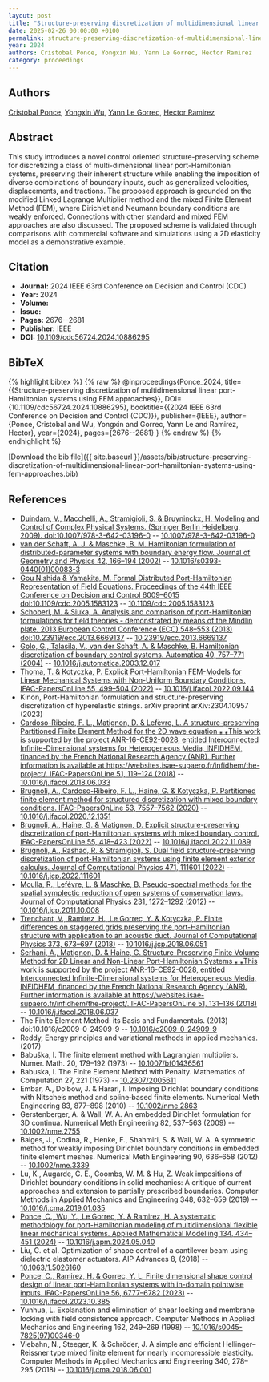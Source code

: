 ```yaml
---
layout: post
title: "Structure-preserving discretization of multidimensional linear port-Hamiltonian systems using FEM approaches"
date: 2025-02-26 00:00:00 +0100
permalink: structure-preserving-discretization-of-multidimensional-linear-port-hamiltonian-systems-using-fem-approaches
year: 2024
authors: Cristobal Ponce, Yongxin Wu, Yann Le Gorrec, Hector Ramirez
category: proceedings
---
```

 
## Authors
[Cristobal Ponce](authors/cristobal-ponce), [Yongxin Wu](authors/yongxin-wu), [Yann Le Gorrec](authors/yann-le-gorrec), [Hector Ramirez](authors/hector-ramirez)
 
## Abstract
This study introduces a novel control oriented structure-preserving scheme for discretizing a class of multi-dimensional linear port-Hamiltonian systems, preserving their inherent structure while enabling the imposition of diverse combinations of boundary inputs, such as generalized velocities, displacements, and tractions. The proposed approach is grounded on the modified Linked Lagrange Multiplier method and the mixed Finite Element Method (FEM), where Dirichlet and Neumann boundary conditions are weakly enforced. Connections with other standard and mixed FEM approaches are also discussed. The proposed scheme is validated through comparisons with commercial software and simulations using a 2D elasticity model as a demonstrative example.
 
## Citation
- **Journal:** 2024 IEEE 63rd Conference on Decision and Control (CDC)
- **Year:** 2024
- **Volume:** 
- **Issue:** 
- **Pages:** 2676--2681
- **Publisher:** IEEE
- **DOI:** [10.1109/cdc56724.2024.10886295](https://doi.org/10.1109/cdc56724.2024.10886295)
 
## BibTeX
{% highlight bibtex %}
{% raw %}
@inproceedings{Ponce_2024,
  title={{Structure-preserving discretization of multidimensional linear port-Hamiltonian systems using FEM approaches}},
  DOI={10.1109/cdc56724.2024.10886295},
  booktitle={{2024 IEEE 63rd Conference on Decision and Control (CDC)}},
  publisher={IEEE},
  author={Ponce, Cristobal and Wu, Yongxin and Gorrec, Yann Le and Ramirez, Hector},
  year={2024},
  pages={2676--2681}
}
{% endraw %}
{% endhighlight %}
 
[Download the bib file]({{ site.baseurl }}/assets/bib/structure-preserving-discretization-of-multidimensional-linear-port-hamiltonian-systems-using-fem-approaches.bib)
 
## References
- [Duindam, V., Macchelli, A., Stramigioli, S. & Bruyninckx, H. Modeling and Control of Complex Physical Systems. (Springer Berlin Heidelberg, 2009). doi:10.1007/978-3-642-03196-0](modeling-and-control-of-complex-physical-systems) -- [10.1007/978-3-642-03196-0](https://doi.org/10.1007/978-3-642-03196-0)
- [van der Schaft, A. J. & Maschke, B. M. Hamiltonian formulation of distributed-parameter systems with boundary energy flow. Journal of Geometry and Physics 42, 166–194 (2002)](hamiltonian-formulation-of-distributed-parameter-systems-with-boundary-energy-flow) -- [10.1016/s0393-0440(01)00083-3](https://doi.org/10.1016/s0393-0440(01)00083-3)
- [Gou Nishida & Yamakita, M. Formal Distributed Port-Hamiltonian Representation of Field Equations. Proceedings of the 44th IEEE Conference on Decision and Control 6009–6015 doi:10.1109/cdc.2005.1583123](formal-distributed-port-hamiltonian-representation-of-field-equations) -- [10.1109/cdc.2005.1583123](https://doi.org/10.1109/cdc.2005.1583123)
- [Schoberl, M. & Siuka, A. Analysis and comparison of port-Hamiltonian formulations for field theories - demonstrated by means of the Mindlin plate. 2013 European Control Conference (ECC) 548–553 (2013) doi:10.23919/ecc.2013.6669137](analysis-and-comparison-of-port-hamiltonian-formulations-for-field-theories-demonstrated-by-means-of-the-mindlin-plate) -- [10.23919/ecc.2013.6669137](https://doi.org/10.23919/ecc.2013.6669137)
- [Golo, G., Talasila, V., van der Schaft, A. & Maschke, B. Hamiltonian discretization of boundary control systems. Automatica 40, 757–771 (2004)](hamiltonian-discretization-of-boundary-control-systems) -- [10.1016/j.automatica.2003.12.017](https://doi.org/10.1016/j.automatica.2003.12.017)
- [Thoma, T. & Kotyczka, P. Explicit Port-Hamiltonian FEM-Models for Linear Mechanical Systems with Non-Uniform Boundary Conditions. IFAC-PapersOnLine 55, 499–504 (2022)](explicit-port-hamiltonian-fem-models-for-linear-mechanical-systems-with-non-uniform-boundary-conditions) -- [10.1016/j.ifacol.2022.09.144](https://doi.org/10.1016/j.ifacol.2022.09.144)
- Kinon, Port-Hamiltonian formulation and structure-preserving discretization of hyperelastic strings. arXiv preprint arXiv:2304.10957 (2023)
- [Cardoso-Ribeiro, F. L., Matignon, D. & Lefèvre, L. A structure-preserving Partitioned Finite Element Method for the 2D wave equation ⁎ ⁎This work is supported by the project ANR-16-CE92-0028, entitled Interconnected Infinite-Dimensional systems for Heterogeneous Media, INFIDHEM, financed by the French National Research Agency (ANR). Further information is available at https://websites.isae-supaero.fr/infidhem/the-project/. IFAC-PapersOnLine 51, 119–124 (2018)](a-structure-preserving-partitioned-finite-element-method-for-the-2d-wave-equation) -- [10.1016/j.ifacol.2018.06.033](https://doi.org/10.1016/j.ifacol.2018.06.033)
- [Brugnoli, A., Cardoso-Ribeiro, F. L., Haine, G. & Kotyczka, P. Partitioned finite element method for structured discretization with mixed boundary conditions. IFAC-PapersOnLine 53, 7557–7562 (2020)](partitioned-finite-element-method-for-structured-discretization-with-mixed-boundary-conditions) -- [10.1016/j.ifacol.2020.12.1351](https://doi.org/10.1016/j.ifacol.2020.12.1351)
- [Brugnoli, A., Haine, G. & Matignon, D. Explicit structure-preserving discretization of port-Hamiltonian systems with mixed boundary control. IFAC-PapersOnLine 55, 418–423 (2022)](explicit-structure-preserving-discretization-of-port-hamiltonian-systems-with-mixed-boundary-control) -- [10.1016/j.ifacol.2022.11.089](https://doi.org/10.1016/j.ifacol.2022.11.089)
- [Brugnoli, A., Rashad, R. & Stramigioli, S. Dual field structure-preserving discretization of port-Hamiltonian systems using finite element exterior calculus. Journal of Computational Physics 471, 111601 (2022)](dual-field-structure-preserving-discretization-of-port-hamiltonian-systems-using-finite-element-exterior-calculus) -- [10.1016/j.jcp.2022.111601](https://doi.org/10.1016/j.jcp.2022.111601)
- [Moulla, R., Lefévre, L. & Maschke, B. Pseudo-spectral methods for the spatial symplectic reduction of open systems of conservation laws. Journal of Computational Physics 231, 1272–1292 (2012)](pseudo-spectral-methods-for-the-spatial-symplectic-reduction-of-open-systems-of-conservation-laws) -- [10.1016/j.jcp.2011.10.008](https://doi.org/10.1016/j.jcp.2011.10.008)
- [Trenchant, V., Ramirez, H., Le Gorrec, Y. & Kotyczka, P. Finite differences on staggered grids preserving the port-Hamiltonian structure with application to an acoustic duct. Journal of Computational Physics 373, 673–697 (2018)](finite-differences-on-staggered-grids-preserving-the-port-hamiltonian-structure-with-application-to-an-acoustic-duct) -- [10.1016/j.jcp.2018.06.051](https://doi.org/10.1016/j.jcp.2018.06.051)
- [Serhani, A., Matignon, D. & Haine, G. Structure-Preserving Finite Volume Method for 2D Linear and Non-Linear Port-Hamiltonian Systems ⁎ ⁎This work is supported by the project ANR-16-CE92-0028, entitled Interconnected Infinite-Dimensional systems for Heterogeneous Media, INFIDHEM, financed by the French National Research Agency (ANR). Further information is available at https://websites.isae-supaero.fr/infidhem/the-project/. IFAC-PapersOnLine 51, 131–136 (2018)](structure-preserving-finite-volume-method-for-2d-linear-and-non-linear-port-hamiltonian-systems) -- [10.1016/j.ifacol.2018.06.037](https://doi.org/10.1016/j.ifacol.2018.06.037)
- The Finite Element Method: its Basis and Fundamentals. (2013) doi:10.1016/c2009-0-24909-9 -- [10.1016/c2009-0-24909-9](https://doi.org/10.1016/c2009-0-24909-9)
- Reddy, Energy principles and variational methods in applied mechanics. (2017)
- Babuška, I. The finite element method with Lagrangian multipliers. Numer. Math. 20, 179–192 (1973) -- [10.1007/bf01436561](https://doi.org/10.1007/bf01436561)
- Babuska, I. The Finite Element Method with Penalty. Mathematics of Computation 27, 221 (1973) -- [10.2307/2005611](https://doi.org/10.2307/2005611)
- Embar, A., Dolbow, J. & Harari, I. Imposing Dirichlet boundary conditions with Nitsche’s method and spline‐based finite elements. Numerical Meth Engineering 83, 877–898 (2010) -- [10.1002/nme.2863](https://doi.org/10.1002/nme.2863)
- Gerstenberger, A. & Wall, W. A. An embedded Dirichlet formulation for 3D continua. Numerical Meth Engineering 82, 537–563 (2009) -- [10.1002/nme.2755](https://doi.org/10.1002/nme.2755)
- Baiges, J., Codina, R., Henke, F., Shahmiri, S. & Wall, W. A. A symmetric method for weakly imposing Dirichlet boundary conditions in embedded finite element meshes. Numerical Meth Engineering 90, 636–658 (2012) -- [10.1002/nme.3339](https://doi.org/10.1002/nme.3339)
- Lu, K., Augarde, C. E., Coombs, W. M. & Hu, Z. Weak impositions of Dirichlet boundary conditions in solid mechanics: A critique of current approaches and extension to partially prescribed boundaries. Computer Methods in Applied Mechanics and Engineering 348, 632–659 (2019) -- [10.1016/j.cma.2019.01.035](https://doi.org/10.1016/j.cma.2019.01.035)
- [Ponce, C., Wu, Y., Le Gorrec, Y. & Ramirez, H. A systematic methodology for port-Hamiltonian modeling of multidimensional flexible linear mechanical systems. Applied Mathematical Modelling 134, 434–451 (2024)](a-systematic-methodology-for-port-hamiltonian-modeling-of-multidimensional-flexible-linear-mechanical-systems) -- [10.1016/j.apm.2024.05.040](https://doi.org/10.1016/j.apm.2024.05.040)
- Liu, C. et al. Optimization of shape control of a cantilever beam using dielectric elastomer actuators. AIP Advances 8, (2018) -- [10.1063/1.5026160](https://doi.org/10.1063/1.5026160)
- [Ponce, C., Ramirez, H. & Gorrec, Y. L. Finite dimensional shape control design of linear port-Hamiltonian systems with in-domain pointwise inputs. IFAC-PapersOnLine 56, 6777–6782 (2023)](finite-dimensional-shape-control-design-of-linear-port-hamiltonian-systems-with-in-domain-pointwise-inputs) -- [10.1016/j.ifacol.2023.10.385](https://doi.org/10.1016/j.ifacol.2023.10.385)
- Yunhua, L. Explanation and elimination of shear locking and membrane locking with field consistence approach. Computer Methods in Applied Mechanics and Engineering 162, 249–269 (1998) -- [10.1016/s0045-7825(97)00346-0](https://doi.org/10.1016/s0045-7825(97)00346-0)
- Viebahn, N., Steeger, K. & Schröder, J. A simple and efficient Hellinger–Reissner type mixed finite element for nearly incompressible elasticity. Computer Methods in Applied Mechanics and Engineering 340, 278–295 (2018) -- [10.1016/j.cma.2018.06.001](https://doi.org/10.1016/j.cma.2018.06.001)

